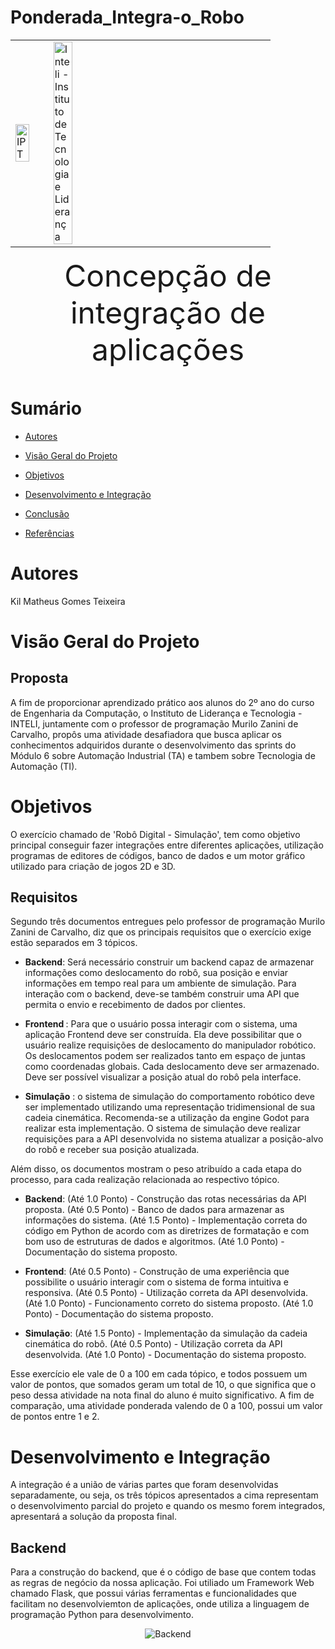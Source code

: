 # Ponderada_Integra-o_Robo
<table>
<tr>
<td>
<a  href= "https://www.ipt.br/"><img  src="https://www.ipt.br/imagens/logo_ipt.gif"  alt="IPT"  border="0"  width="70%"></a>
</td>
</td>

<td><a  href= "https://www.inteli.edu.br/"><img  src="https://www.inteli.edu.br/wp-content/uploads/2021/08/20172028/marca_1-2.png"  alt="Inteli - Instituto de Tecnologia e Liderança"  border="0"  width="30%"></a>

</td>

</tr>

</table>

<font size="20"><center>
Concepção de integração de aplicações
</center></font>

# **Sumário**

- [Autores](#autores)

- [Visão Geral do Projeto](#visão-geral-do-projeto)

 - [Objetivos](#objetivos)

 - [Desenvolvimento e Integração](#desenvolvimento-e-integração)

- [Conclusão](#conclusão)

- [Referências](#referências) 

# Autores

Kil Matheus Gomes Teixeira

# Visão Geral do Projeto

## Proposta

A fim de proporcionar aprendizado prático aos alunos do 2º ano do curso de Engenharia da Computação, o Instituto de Liderança e Tecnologia - INTELI, juntamente com o professor de programação Murilo Zanini de Carvalho, propôs uma atividade desafiadora que busca aplicar os conhecimentos adquiridos durante o desenvolvimento das sprints do Módulo 6 sobre Automação Industrial (TA) e tambem sobre Tecnologia de Automação (TI).

# Objetivos

O exercício chamado de 'Robô Digital - Simulação', tem como objetivo principal conseguir fazer integrações entre diferentes aplicações, utilização programas de editores de códigos, banco de dados e um motor gráfico utilizado para criação de jogos 2D e 3D.

## Requisitos

Segundo três documentos entregues pelo professor de programação Murilo Zanini de Carvalho, diz que os principais requisitos que o exercício exige estão separados em 3 tópicos.

-   <b>Backend</b>: Será necessário construir um backend capaz de armazenar informações como deslocamento do robô, sua posição e enviar informações em tempo real para um ambiente de simulação. Para interação com o backend, deve-se também construir uma API que permita o envio e recebimento de dados por clientes.
    
-   <b>Frontend </b>: Para que o usuário possa interagir com o sistema, uma aplicação Frontend deve ser construída. Ela deve possibilitar que o usuário realize requisições de deslocamento do manipulador robótico. Os deslocamentos podem ser realizados tanto em espaço de juntas como coordenadas globais. Cada deslocamento deve ser armazenado. Deve ser possível visualizar a posição atual do robô pela interface.
    
- <b>Simulação</b> : o sistema de simulação do comportamento robótico deve ser implementado utilizando uma representação tridimensional de sua cadeia cinemática. Recomenda-se a utilização da engine Godot para realizar esta implementação. O sistema de simulação deve realizar requisições para a API desenvolvida no sistema atualizar a posição-alvo do robô e receber sua posição atualizada.

Além disso, os documentos mostram o peso atribuído a cada etapa do processo, para cada realização relacionada ao respectivo tópico.

- <b>Backend</b>: (Até 1.0 Ponto) - Construção das rotas necessárias da API proposta.
(Até 0.5 Ponto) - Banco de dados para armazenar as informações do sistema.
(Até 1.5 Ponto) - Implementação correta do código em Python de acordo com as diretrizes de formatação e com bom uso de estruturas de dados e algoritmos.
(Até 1.0 Ponto) - Documentação do sistema proposto.

- <b>Frontend</b>: (Até 0.5 Ponto) - Construção de uma experiência que possibilite o usuário interagir com o sistema de forma intuitiva e responsiva.
(Até 0.5 Ponto) - Utilização correta da API desenvolvida.
(Até 1.0 Ponto) - Funcionamento correto do sistema proposto.
(Até 1.0 Ponto) - Documentação do sistema proposto.

- <b>Simulação</b>: (Até 1.5 Ponto) - Implementação da simulação da cadeia cinemática do robô.
(Até 0.5 Ponto) - Utilização correta da API desenvolvida.
(Até 1.0 Ponto) - Documentação do sistema proposto.

Esse exercício ele vale de 0 a 100 em cada tópico, e todos possuem um valor de pontos, que somados geram um total de 10, o que significa que o peso dessa atividade na nota final do aluno é muito significativo. A fim de comparação, uma atividade ponderada valendo de 0 a 100, possui um valor de pontos entre 1 e 2.

# Desenvolvimento e Integração

A integração é a união de várias partes que foram desenvolvidas separadamente, ou seja, os três tópicos apresentados a cima representam o desenvolvimento parcial do projeto e quando os mesmo forem integrados, apresentará a solução da proposta final.

## Backend

Para a construção do backend, que é o código de base que contem todas as regras de negócio da nossa aplicação. Foi utiliado um Framework Web chamado Flask, que possui várias ferramentas e funcionalidades que facilitam no desenvolviemton de aplicações, onde utiliza a linguagem de programação Python para desenvolvimento.

<center>
<img src="caminho/da/imagem.svg" alt="Backend" />
</center>